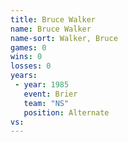 ```yaml
---
title: Bruce Walker
name: Bruce Walker
name-sort: Walker, Bruce
games: 0
wins: 0
losses: 0
years:
 - year: 1985
   event: Brier
   team: "NS"
   position: Alternate
vs:
---
```

